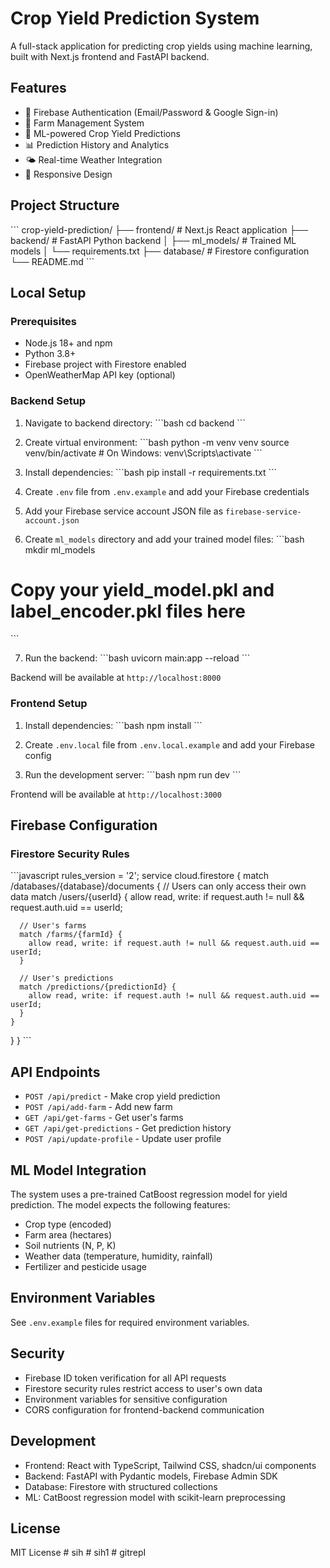# Crop Yield Prediction System

A full-stack application for predicting crop yields using machine learning, built with Next.js frontend and FastAPI backend.

## Features

- 🔐 Firebase Authentication (Email/Password & Google Sign-in)
- 🏡 Farm Management System
- 🤖 ML-powered Crop Yield Predictions
- 📊 Prediction History and Analytics
- 🌤️ Real-time Weather Integration
- 📱 Responsive Design

## Project Structure

\`\`\`
crop-yield-prediction/
├── frontend/              # Next.js React application
├── backend/              # FastAPI Python backend
│   ├── ml_models/       # Trained ML models
│   └── requirements.txt
├── database/            # Firestore configuration
└── README.md
\`\`\`

## Local Setup

### Prerequisites

- Node.js 18+ and npm
- Python 3.8+
- Firebase project with Firestore enabled
- OpenWeatherMap API key (optional)

### Backend Setup

1. Navigate to backend directory:
\`\`\`bash
cd backend
\`\`\`

2. Create virtual environment:
\`\`\`bash
python -m venv venv
source venv/bin/activate  # On Windows: venv\Scripts\activate
\`\`\`

3. Install dependencies:
\`\`\`bash
pip install -r requirements.txt
\`\`\`

4. Create `.env` file from `.env.example` and add your Firebase credentials

5. Add your Firebase service account JSON file as `firebase-service-account.json`

6. Create `ml_models` directory and add your trained model files:
\`\`\`bash
mkdir ml_models
# Copy your yield_model.pkl and label_encoder.pkl files here
\`\`\`

7. Run the backend:
\`\`\`bash
uvicorn main:app --reload
\`\`\`

Backend will be available at `http://localhost:8000`

### Frontend Setup

1. Install dependencies:
\`\`\`bash
npm install
\`\`\`

2. Create `.env.local` file from `.env.local.example` and add your Firebase config

3. Run the development server:
\`\`\`bash
npm run dev
\`\`\`

Frontend will be available at `http://localhost:3000`

## Firebase Configuration

### Firestore Security Rules

\`\`\`javascript
rules_version = '2';
service cloud.firestore {
  match /databases/{database}/documents {
    // Users can only access their own data
    match /users/{userId} {
      allow read, write: if request.auth != null && request.auth.uid == userId;
      
      // User's farms
      match /farms/{farmId} {
        allow read, write: if request.auth != null && request.auth.uid == userId;
      }
      
      // User's predictions
      match /predictions/{predictionId} {
        allow read, write: if request.auth != null && request.auth.uid == userId;
      }
    }
  }
}
\`\`\`

## API Endpoints

- `POST /api/predict` - Make crop yield prediction
- `POST /api/add-farm` - Add new farm
- `GET /api/get-farms` - Get user's farms
- `GET /api/get-predictions` - Get prediction history
- `POST /api/update-profile` - Update user profile

## ML Model Integration

The system uses a pre-trained CatBoost regression model for yield prediction. The model expects the following features:

- Crop type (encoded)
- Farm area (hectares)
- Soil nutrients (N, P, K)
- Weather data (temperature, humidity, rainfall)
- Fertilizer and pesticide usage

## Environment Variables

See `.env.example` files for required environment variables.

## Security

- Firebase ID token verification for all API requests
- Firestore security rules restrict access to user's own data
- Environment variables for sensitive configuration
- CORS configuration for frontend-backend communication

## Development

- Frontend: React with TypeScript, Tailwind CSS, shadcn/ui components
- Backend: FastAPI with Pydantic models, Firebase Admin SDK
- Database: Firestore with structured collections
- ML: CatBoost regression model with scikit-learn preprocessing

## License

MIT License
#   s i h  
 #   s i h 1  
 #   g i t r e p I  
 